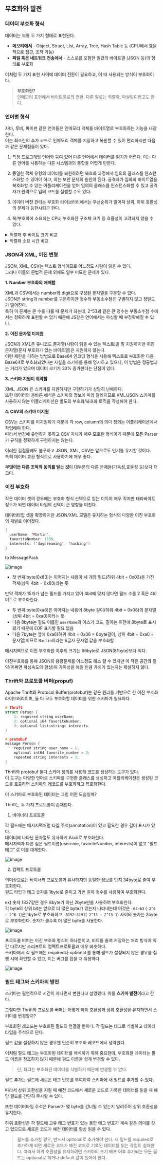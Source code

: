 ## 부호화와 발전

### 데이터 부호화 형식

데이터는 보통 두 가지 형태로 표현된다.

- **메모리에서** - Object, Struct, List, Array, Tree, Hash Table 등 (CPU에서 효율적으로 접근, 조작 가능)
- **파일 혹은 네트워크 전송에서** - 스스로를 포함한 일련의 바이트열 (JSON 등)의 형태로 부호화


이처럼 두 가지 표현 사이에 데이터 전환이 필요하고, 이 때 사용되는 방식이 부호화이다.

> **부호화란?**
<br>인메모리 표현에서 바이트열로의 전환. 다른 말로는 직렬화, 마샬링이라고도 한다.


### 언어별 형식

자바, 루비, 파이썬 같은 언어들은 인메모리 객체를 바이트열로 부호화하는 기능을 내장한다.<br>
이는 최소한의 추가 코드로 인메모리 객체를 저장하고 복원할 수 있어 편리하지만 다음과 같은 문제점들이 있다.

1. 특정 프로그래밍 언어와 묶여 있어 다른 언어에서 데이터를 읽기가 어렵다. 이는 다른 언어를 사용하는 다른 시스템과의 통합을 어렵게 만든다.

2. 동일한 객체 유형의 데이터를 복원하려면 복호화 과정에서 임의의 클래스를 인스턴스화할 수 있어야 하고, 이는 보안 문제의 원인이 된다. 공격자가 임의의 바이트열을 복호화할 수 있는 어플리케이션을 얻어 임의의 클래스를 인스턴스화할 수 있고 공격자가 원격으로 임의 코드를 실행할 수도 있다.

3. 데이터 버전 관리는 부호화 라이브러리에서는 우선순위가 떨어져 상위, 하위 호환성의 문제가 등한시되곤 한다.

4. 복/부호화에 소요되는 CPU, 부호화된 구조체 크기 등 효율성이 고려되지 않을 수 있다.

<details>
<summary>직렬화 후 바이트 크기 비교</summary>
  
![image](https://github.com/rachel5004/23-11-DesigningDataIntensiveApplications/assets/75432228/2be4dc22-25e1-44af-86da-45c6ac3ad617)

</details>

<details>
<summary>직렬화 소요 시간 비교</summary>
  
![image](https://github.com/rachel5004/23-11-DesigningDataIntensiveApplications/assets/75432228/671eff79-cc59-485a-a2d5-f66b7d1fabc1)


</details>

### JSON과 XML, 이진 변형

JSON, XML, CSV는 텍스트 형식이므로 어느정도 사람이 읽을 수 있다.<br>
그러나 이들의 문법적 문제 외에도 일부 미묘한 문제가 있다.

**1. Number 부호화의 애매함**

XML과 CSV에서는 number와 digit으로 구성된 문자열을 구분할 수 없다.<br>
JSON은 string과 number를 구분하지만 정수와 부동소수점은 구별하지 않고 정밀도가 떨어진다.<br>
특히 이 문제는 큰 수를 다룰 때 문제가 되는데, 2^53과 같은 큰 정수는 부동소수점 수에서는 정확하게 표현할 수 없기 때문에 JS같은 언어에서는 파싱할 때 부정확해질 수 있다.

**2. 이진 문자열 미지원**

JSON과 XML은 유니코드 문자열(사람이 읽을 수 있는 텍스트)을 잘 지원하지만 이진 문자열(문자 부호화가 없는 바이트열)은 지원하지 않는다.<br>
이런 제한을 피하는 방법으로 Base64 인코딩 형식을 사용해 텍스트로 부호화한 다음 Base64로 부호화되었다는 사실을 스키마를 통해 명시하고 있으나, 이 방법은 정공법과는 거리가 있으며 데이터 크기가 33% 증가한다는 단점이 있다.

**3. 스키마 지원이 취약함**

XML, JSON 은 스키마를 지원하지만 구현하기가 상당히 난해하다.<br>
또한 데이터의 올바른 해석은 스키마의 정보에 따라 달라지므로 XML/JSON 스키마를 사용하지 않는 어플리케이션은 별도의 부호화/복호화 로직을 작성해야 한다.

**4. CSV의 스키마 미지원**

CSV는 스키마를 미지원하기 때문에 각 row, column의 의미 정의는 어플리케이션에서 작업해야 한다.<br>
따라서 변경에 유연하지 못하고 CSV 자체가 매우 모호한 형식이기 때문에 모든 Parser가 규칙을 정확하게 구현하지는 않는다.


이러한 결점들에도 불구하고 JSON, XML, CSV는 앞으로도 인기를 유지할 것이다.<br>
특히 데이터 교환 형식으로 사용하기에 매우 좋다.

**무엇이든 다른 조직의 동의를 얻는 것**이 대부분의 다른 문제들(가독성,효율성 등)보다 더 크다.

### 이진 부호화

작은 데이터 셋의 경우에는 부호화 형식 선택으로 얻는 이득이 매우 작지만 테라바이트 정도가 되면 데이터 타입의 선택이 큰 영향을 미친다.

데이터타입 셋을 확장하지만 JSON/XML 모델은 유지하는 형식의 다양한 이진 부호화의 개발로 이어졋다.

```java
{
  userName: 'Martin',
  favoriteNumber: 1339,
  interests: ['daydreaming', 'hacking']
}
```

to MessagePack

![image](https://github.com/rachel5004/23-11-DesigningDataIntensiveApplications/assets/75432228/67f0ec6f-7704-4723-952f-265a237780f7)

- 첫 번째 byte(0x83)는 이어지는 내용이 세 개의 필드(하위 4bit = 0x03)을 가진 객체(상위 4bit = 0x80)라는 뜻

만약 객체가 15개가 넘는 필드를 가지고 있어 4bit에 맞지 않다면 필드 수를 2 혹은 4바이트로 부호화한다.

- 두 번째 byte(0xa8)은 이어지는 내용이 8byte 길이(하위 4bit = 0x08)의 문자열(상위 4bit = 0xa0)이라는 뜻
- 다음 8byte는 필드 이름인 `userName`의 아스키 코드, 길이는 이전에 8byte로 표시됐기 때문에 EOF 표기할 필요 없음
- 다음 7byte는 앞에 0xa6(하위 4bit = 0x06 = 6byte길이, 상위 4bit = 0xa0 = 문자열)이므로 `Martin`이라는 6글자 문자열 값을 부호화함


메시지팩으로 이진 부호화한 이후의 크기는 66byte로 JSON(81byte)보다 작다.

이진부호화를 통해 JSON의 용량문제를 어느정도 해소 할 수 있지만 이 작은 공간의 절약(어쩌면 파싱속도의 향상)이 가독성을 해칠 만큼 가치가 있는지는 확실하지 않다.

### Thrift와 프로토콜 버퍼(propuf)

Apache Thrift와 Protocol Buffer(protobuf)는 같은 원리를 기반으로 한 이진 부호화 라이브러리이며, 둘 다 모두 부호화할 데이터를 위한 스키마가 필요하다.

```c
# Thrift
struct Person {
	1: required string userName,
	2: optional i64 favoriteNumber,
	3: optional list<string> interests
}
```

```c
# protobuf 
message Person {
	required string user_name = 1;
	optional int64 favorite_number = 2;
	repeated string interests = 3;
}
```

Thrift와 protobuf 둘다 스키마 정의를 사용해 코드를 생성하는 도구가 있다.<br>
이 도구는 다양한 언어로 스키마를 구현한 클래스를 생성하고 어플리케이션은 생성된 코드를 호출하면 스키마의 레코드를 부호화하고 복호화한다.


이 스키마로 부호화된 데이터는 그럼 어떤 모습일까?

Thrift는 두 가지 프로토콜이 존재한다.

1. 바이너리 프로토콜

각 필드에는 메시지팩처럼 타입 주석(annotation)이 있고 필요한 경우 길이 표시가 있다.<br>
데이터에 나타난 문자열도 유사하게 Ascii로 부호화한다.<br>
메시지팩과 다른 점은 필드이름(usernme, favoriteNumber, interests)이 없고 ”필드태그” 로 이를 대체한다. 

![image](https://github.com/rachel5004/23-11-DesigningDataIntensiveApplications/assets/75432228/b7ee3de1-da65-4cb5-b1bc-fa0db9d7359d)

2. 컴팩트 프로토콜

의미상으로는 바이너리 프로토콜과 유사하지만 동일한 정보를 단지 34byte로 줄여 부호화한다.<br>
필드 타입과 태그 숫자를 1byte로 줄이고 가변 길이 정수를 사용하여 부호화한다.<br>

ex) 숫자 1337같은 경우 8byte가 아닌 2byte만을 사용하여 부호화한다.<br>
각 byte의 상위 bit는 앞으로 더 많은 byte가 있는지 나타내는데 이것은 `-64~63` (`-2^6 ~ 2^6-1`)은 1byte로 부호화하고 `-8192~8191`(`-2^13 ~ 2^13-1`) 사이의 숫자는 2byte로 부호화한다. 숫자가 클수록 더 많은 byte를 사용한다.

![image](https://github.com/rachel5004/23-11-DesigningDataIntensiveApplications/assets/75432228/8a439db5-a310-4967-81b4-b8cc4f21144c)


 프로토콜 버퍼는 이진 부호화 형식이 하나뿐이고, 비트를 줄여 저장하는 처리 방식이 약간 다르지만 스리프트의 컴팩트프로토콜과 매우 비슷하다. <br>
스키마에서 각 필드에는 required나 optional 를 통해 필드가 설정되지 않은 경우를 실행 시에 확인할 수 있고, 이는 버그를 잡을 때 유용하다.

 ![image](https://github.com/rachel5004/23-11-DesigningDataIntensiveApplications/assets/75432228/1d908cf3-f2d4-474f-a5db-655ef1d3b92e)



### 필드 태그와 스키마의 발전

스키마는 필연적으로 시간이 지나면서 변한다고 설명했다. 이를 **스키마 발전**이라고 한다.

그렇다면 Thrift와 프로토콜 버퍼는 어떻게 하위 호환성과 상위 호환성을 유지하면서 스키마를 변경할까?

부호화된 레코드는 부호화된 필드의 연결일 뿐이다. 각 필드는 태그로 식별하고 데이터 타입을 주석으로 단다.

필드 값을 설정하지 않은 경우엔 단순히 부호화 레코드에서 생략한다.

이처럼 필드 태그는 부호화된 데이터를 해석하기 위해 중요한데, 부호화된 데이터는 필드 이름을 참조하지 않기 때문에 필드 이름을 쉽게 변경할 수 있다.

> 단, **태그**는 부호화된 데이터를 식별하기 때문에 변경할 수 없다.

필드 추가는 필드에 새로운 태그 번호를 부여하여 스키마에 새 필드를 추가할 수 있다.

따라서 상위 호환성을 지킬 때 예전 코드에서 새로운 코드로 기록한 데이터를 읽을 때 해당 필드를 간단히 무시할 수 있다.

또한 데이터타입 주석은 Parser가 몇 byte를 건너뛸 수 있는지 알려주어 상위 호환성을 유지한다.

하위 호환성은 각 필드에 고유 태그 번호가 있는 동안 태그 번호가 계속 같은 의미를 갖고 있으므로 새로운 코드가 예전 데이터를 항상 읽을 수 있다.

> 필드를 추가할 경우, 반드시 optional로 추가해야 한다.
새 필드를 required로 추가하게 되면 새로운 코드가 예전 코드로 기록된 데이터를 읽는 작업이 실패한다.
따라서 하위 호환성을 유지하려면 스키마의 초기 배포 이후 추가되는 모든 필드는 optional로 하거나 default 값이 있어야 한다.

